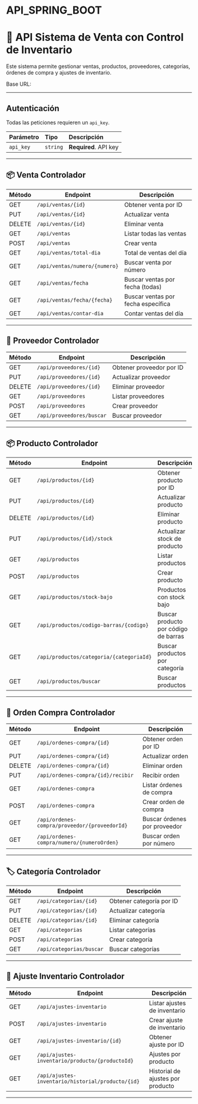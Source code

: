 # API_SPRING_BOOT
# 📌 API Sistema de Venta con Control de Inventario

Este sistema permite gestionar ventas, productos, proveedores, categorías, órdenes de compra y ajustes de inventario.

Base URL:

---

## Autenticación
Todas las peticiones requieren un `api_key`.

| Parámetro | Tipo     | Descripción                |
| :-------- | :------- | :------------------------- |
| `api_key` | `string` | **Required**. API key   |

---

## 📦 Venta Controlador

| Método  | Endpoint                        | Descripción                        |
|---------|---------------------------------|------------------------------------|
| GET     | `/api/ventas/{id}`              | Obtener venta por ID               |
| PUT     | `/api/ventas/{id}`              | Actualizar venta                   |
| DELETE  | `/api/ventas/{id}`              | Eliminar venta                     |
| GET     | `/api/ventas`                   | Listar todas las ventas            |
| POST    | `/api/ventas`                   | Crear venta                        |
| GET     | `/api/ventas/total-dia`         | Total de ventas del día            |
| GET     | `/api/ventas/numero/{numero}`   | Buscar venta por número            |
| GET     | `/api/ventas/fecha`             | Buscar ventas por fecha (todas)    |
| GET     | `/api/ventas/fecha/{fecha}`     | Buscar ventas por fecha específica |
| GET     | `/api/ventas/contar-dia`        | Contar ventas del día              |

---

## 🏢 Proveedor Controlador

| Método  | Endpoint                          | Descripción                 |
|---------|-----------------------------------|-----------------------------|
| GET     | `/api/proveedores/{id}`           | Obtener proveedor por ID    |
| PUT     | `/api/proveedores/{id}`           | Actualizar proveedor        |
| DELETE  | `/api/proveedores/{id}`           | Eliminar proveedor          |
| GET     | `/api/proveedores`                | Listar proveedores          |
| POST    | `/api/proveedores`                | Crear proveedor             |
| GET     | `/api/proveedores/buscar`         | Buscar proveedor            |

---

## 📦 Producto Controlador

| Método  | Endpoint                                   | Descripción                           |
|---------|--------------------------------------------|---------------------------------------|
| GET     | `/api/productos/{id}`                      | Obtener producto por ID               |
| PUT     | `/api/productos/{id}`                      | Actualizar producto                   |
| DELETE  | `/api/productos/{id}`                      | Eliminar producto                     |
| PUT     | `/api/productos/{id}/stock`                | Actualizar stock de producto          |
| GET     | `/api/productos`                           | Listar productos                      |
| POST    | `/api/productos`                           | Crear producto                        |
| GET     | `/api/productos/stock-bajo`                | Productos con stock bajo              |
| GET     | `/api/productos/codigo-barras/{codigo}`    | Buscar producto por código de barras  |
| GET     | `/api/productos/categoria/{categoriaId}`   | Buscar productos por categoría        |
| GET     | `/api/productos/buscar`                    | Buscar productos                      |

---

## 📑 Orden Compra Controlador

| Método  | Endpoint                                        | Descripción                     |
|---------|-------------------------------------------------|---------------------------------|
| GET     | `/api/ordenes-compra/{id}`                      | Obtener orden por ID            |
| PUT     | `/api/ordenes-compra/{id}`                      | Actualizar orden                |
| DELETE  | `/api/ordenes-compra/{id}`                      | Eliminar orden                  |
| PUT     | `/api/ordenes-compra/{id}/recibir`              | Recibir orden                   |
| GET     | `/api/ordenes-compra`                           | Listar órdenes de compra        |
| POST    | `/api/ordenes-compra`                           | Crear orden de compra           |
| GET     | `/api/ordenes-compra/proveedor/{proveedorId}`   | Buscar órdenes por proveedor    |
| GET     | `/api/ordenes-compra/numero/{numeroOrden}`      | Buscar orden por número         |

---

## 🏷️ Categoría Controlador

| Método  | Endpoint                       | Descripción              |
|---------|--------------------------------|--------------------------|
| GET     | `/api/categorias/{id}`         | Obtener categoría por ID |
| PUT     | `/api/categorias/{id}`         | Actualizar categoría     |
| DELETE  | `/api/categorias/{id}`         | Eliminar categoría       |
| GET     | `/api/categorias`              | Listar categorías        |
| POST    | `/api/categorias`              | Crear categoría          |
| GET     | `/api/categorias/buscar`       | Buscar categorías        |

---

## 🔄 Ajuste Inventario Controlador

| Método  | Endpoint                                          | Descripción                        |
|---------|---------------------------------------------------|------------------------------------|
| GET     | `/api/ajustes-inventario`                         | Listar ajustes de inventario       |
| POST    | `/api/ajustes-inventario`                         | Crear ajuste de inventario         |
| GET     | `/api/ajustes-inventario/{id}`                    | Obtener ajuste por ID              |
| GET     | `/api/ajustes-inventario/producto/{productoId}`   | Ajustes por producto               |
| GET     | `/api/ajustes-inventario/historial/producto/{id}` | Historial de ajustes por producto  |

---
